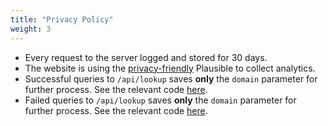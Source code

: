 ```yaml
---
title: "Privacy Policy"
weight: 3
---
```


- Every request to the server logged and stored for 30 days.
- The website is using the [privacy-friendly](https://plausible.io/privacy-focused-web-analytics) Plausible to collect analytics.
- Successful queries to `/api/lookup` saves **only** the `domain` parameter for further process. See the relevant code [here](https://github.com/elmasy-com/columbus-server/blob/dae62d64fe85391e4257a219ea5324e782fb1cc2/server/lookup.go#L61).
- Failed queries to `/api/lookup` saves **only** the `domain` parameter for further process. See the relevant code [here](https://github.com/elmasy-com/columbus-server/blob/dae62d64fe85391e4257a219ea5324e782fb1cc2/server/lookup.go#L48).
